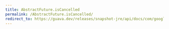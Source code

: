 ```yaml
---
title: AbstractFuture.isCancelled
permalink: /AbstractFuture.isCancelled/
redirect_to: https://guava.dev/releases/snapshot-jre/api/docs/com/google/common/util/concurrent/AbstractFuture.html#isCancelled--
---
```

